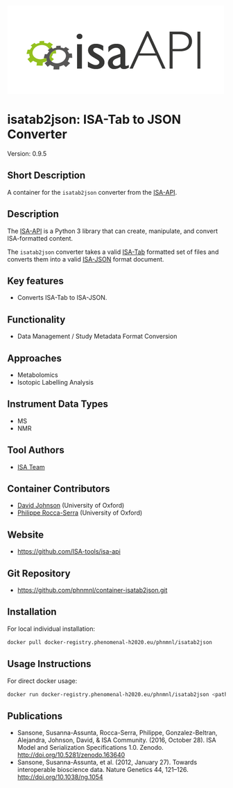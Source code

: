 ![Logo](isa-api_logo.png)

# isatab2json: ISA-Tab to JSON Converter
Version: 0.9.5

## Short Description

A container for the `isatab2json` converter from the 
[ISA-API](http://github.com/ISA-tools/isa-api).

## Description

The [ISA-API](http://github.com/ISA-tools/isa-api) is a Python 3 library that 
can create, manipulate, and convert ISA-formatted content.

The `isatab2json` converter takes a valid 
[ISA-Tab](http://isa-specs.readthedocs.io/en/latest/isatab.html) formatted set 
of files and converts them into a valid 
[ISA-JSON](http://isa-specs.readthedocs.io/en/latest/isajson.html) format 
document.

## Key features

- Converts ISA-Tab to ISA-JSON.

## Functionality

- Data Management / Study Metadata Format Conversion

## Approaches

- Metabolomics
- Isotopic Labelling Analysis

## Instrument Data Types

- MS
- NMR

## Tool Authors

- [ISA Team](http://isa-tools.org)

## Container Contributors

- [David Johnson](https://github.com/djcomlab) (University of Oxford)
- [Philippe Rocca-Serra](https://github.com/proccaserra) (University of Oxford)

## Website

- https://github.com/ISA-tools/isa-api


## Git Repository

- https://github.com/phnmnl/container-isatab2json.git

## Installation 

For local individual installation:

```bash
docker pull docker-registry.phenomenal-h2020.eu/phnmnl/isatab2json
```

## Usage Instructions

For direct docker usage:

```bash
docker run docker-registry.phenomenal-h2020.eu/phnmnl/isatab2json <path_to_isatab>
```

## Publications

- Sansone, Susanna-Assunta, Rocca-Serra, Philippe, Gonzalez-Beltran, Alejandra, Johnson, David, &amp; ISA Community. (2016, October 28). ISA Model and Serialization Specifications 1.0. Zenodo. http://doi.org/10.5281/zenodo.163640
- Sansone, Susanna-Assunta, et al. (2012, January 27). Towards interoperable bioscience data. Nature Genetics 44, 121–126. http://doi.org/10.1038/ng.1054
